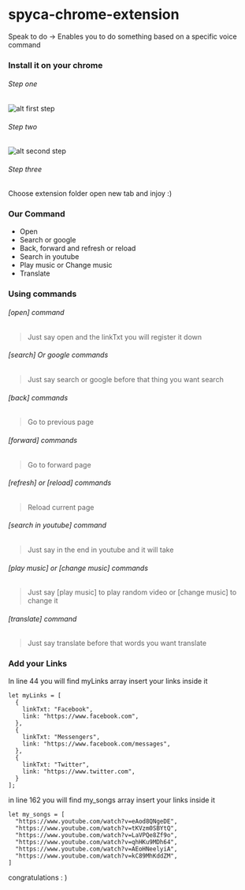 # spyca-chrome-extension
Speak to do -> Enables you to do something based on a specific voice command

### Install it on your chrome 

###### Step one

![alt first step](https://i.ibb.co/p1kNv9q/image.png)

###### Step two

![alt second step](https://i.ibb.co/vvnYCkY/image-1.png)

###### Step three

Choose extension folder 
open new tab and injoy :)


### Our Command
- Open
- Search or google
- Back, forward and refresh or reload
- Search in youtube
- Play music or Change music
- Translate


### Using commands

###### [open] command
  > Just say open and the linkTxt you will register it down

###### [search] Or google commands
  > Just say search or google before that thing you want search

###### [back] commands
  > Go to previous page

###### [forward] commands
  > Go to forward page
  
###### [refresh] or [reload] commands
  > Reload current page

###### [search in youtube] command
  > Just say in the end in youtube and it will take
  
###### [play music] or [change music] commands
  > Just say [play music] to play random video or [change music] to change it 
  
  
###### [translate] command
  > Just say translate before that words you want translate
  
  
  
### Add your Links

In line 44 you will find myLinks array
insert your links inside it

```
let myLinks = [
  {
    linkTxt: "Facebook",
    link: "https://www.facebook.com",
  },
  {
    linkTxt: "Messengers",
    link: "https://www.facebook.com/messages",
  },
  {
    linkTxt: "Twitter",
    link: "https://www.twitter.com",
  }
];
```

in line 162 you will find my_songs array
insert your links inside it

```
let my_songs = [
  "https://www.youtube.com/watch?v=eAod8QNgeDE",
  "https://www.youtube.com/watch?v=tKVzm0SBYtQ",
  "https://www.youtube.com/watch?v=LaVPQe8Zf9o",
  "https://www.youtube.com/watch?v=qhHKu9MDh64",
  "https://www.youtube.com/watch?v=AEoHNeelyiA",
  "https://www.youtube.com/watch?v=kC89MhKddZM",
]
```


congratulations : )
